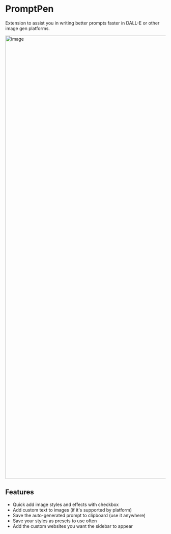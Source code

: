 # PromptPen

Extension to assist you in writing better prompts faster in DALL-E or other image gen platforms.


<img width="1392" alt="image" src="https://github.com/user-attachments/assets/1e8ccc0f-4d91-4f3e-b24d-a9afc67d5a5e">


## Features

- Quick add image styles and effects with checkbox
- Add custom text to images (if it's supported by platform)
- Save the auto-generated prompt to clipboard (use it anywhere)
- Save your styles as presets to use often
- Add the custom websites you want the sidebar to appear